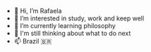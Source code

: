 - 👋 Hi, I’m Rafaela
- 👀 I’m interested in study, work and keep well 
- 🌱 I’m currently learning philosophy 
- 💞️ I'm still thinking about what to do next 
- 📫 Brazil 🇧🇷

<!---
paixaoftr/paixaoftr is a ✨ special ✨ repository because its `README.md` (this file) appears on your GitHub profile.
You can click the Preview link to take a look at your changes.
--->
